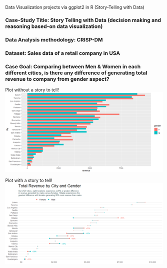 
Data Visualization projects via ggplot2 in R (Story-Telling with Data)


### Case-Study Title: Story Telling with Data (decision making and reasoning based-on data visualization)
### Data Analysis methodology: CRISP-DM
### Dataset: Sales data of a retail company in USA
### Case Goal: Comparing between Men & Women in each different cities, is there any difference of generating total revenue to company from gender aspect?

Plot without a story to tell!
![CS_02_2](./1.png)

Plot with a story to tell!
![CS_02_2](./2.png)


